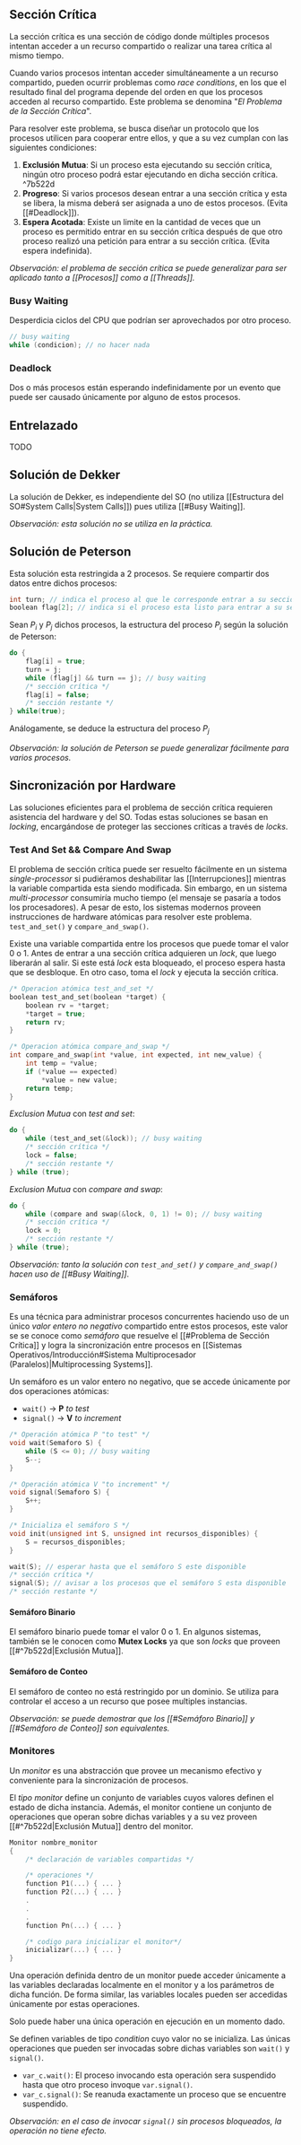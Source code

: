 ## Sección Crítica
La sección crítica es una sección de código donde múltiples procesos intentan acceder a un recurso compartido o realizar una tarea crítica al mismo tiempo.

Cuando varios procesos intentan acceder simultáneamente a un recurso compartido, pueden ocurrir problemas como *race conditions*, en los que el resultado final del programa depende del orden en que los procesos acceden al recurso compartido. Este problema se denomina "*El Problema de la Sección Crítica*".

Para resolver este problema, se busca diseñar un protocolo que los procesos utilicen para cooperar entre ellos, y que a su vez cumplan con las siguientes condiciones:
1. **Exclusión Mutua**: Si un proceso esta ejecutando su sección crítica, ningún otro proceso podrá estar ejecutando en dicha sección crítica. ^7b522d
2. **Progreso**: Si varios procesos desean entrar a una sección crítica y esta se libera, la misma deberá ser asignada a uno de estos procesos. (Evita [[#Deadlock]]).
3. **Espera Acotada**: Existe un limite en la cantidad de veces que un proceso es permitido entrar en su sección crítica después de que otro proceso realizó una petición para entrar a su sección crítica. (Evita espera indefinida).

*Observación: el problema de sección crítica se puede generalizar para ser aplicado tanto a [[Procesos]] como a [[Threads]].*

### Busy Waiting
Desperdicia ciclos del CPU que podrían ser aprovechados por otro proceso.
```c
// busy waiting
while (condicion); // no hacer nada
```

### Deadlock
Dos o más procesos están esperando indefinidamente por un evento que puede ser causado únicamente por alguno de estos procesos.

## Entrelazado
TODO

## Solución de Dekker
La solución de Dekker, es independiente del SO (no utiliza [[Estructura del SO#System Calls|System Calls]]) pues utiliza [[#Busy Waiting]].

*Observación: esta solución no se utiliza en la práctica.*

## Solución de Peterson
Esta solución esta restringida a 2 procesos. Se requiere compartir dos datos entre dichos procesos:
```c
int turn; // indica el proceso al que le corresponde entrar a su sección crítica.
boolean flag[2]; // indica si el proceso esta listo para entrar a su sección crítica.
```

Sean $P_i$ y $P_j$ dichos procesos, la estructura del proceso $P_i$ según la solución de Peterson:
```c
do {
	flag[i] = true; 
	turn = j;
	while (flag[j] && turn == j); // busy waiting
	/* sección crítica */
	flag[i] = false;
	/* sección restante */
} while(true);
```
Análogamente, se deduce la estructura del proceso $P_j$

*Observación: la solución de Peterson se puede generalizar fácilmente para varios procesos.*

## Sincronización por Hardware
Las soluciones eficientes para el problema de sección crítica requieren asistencia del hardware y del SO.
Todas estas soluciones se basan en *locking*, encargándose de proteger las secciones críticas a través de *locks*.

### Test And Set && Compare And Swap
El problema de sección crítica puede ser resuelto fácilmente en un sistema *single-processor* si pudiéramos deshabilitar las [[Interrupciones]] mientras la variable compartida esta siendo modificada. Sin embargo, en un sistema *multi-processor* consumiría mucho tiempo (el mensaje se pasaría a todos los procesadores).
A pesar de esto, los sistemas modernos proveen instrucciones de hardware atómicas para resolver este problema. `test_and_set()` y `compare_and_swap()`.

Existe una variable compartida entre los procesos que puede tomar el valor 0 o 1. Antes de entrar a una sección crítica adquieren un *lock*, que luego liberarán al salir. Si este está *lock* esta bloqueado, el proceso espera hasta que se desbloque. En otro caso, toma el *lock* y ejecuta la sección crítica.

```c
/* Operacion atómica test_and_set */
boolean test_and_set(boolean *target) {
	boolean rv = *target;
	*target = true;
	return rv;
}

/* Operacion atómica compare_and_swap */
int compare_and_swap(int *value, int expected, int new_value) {
	int temp = *value;
	if (*value == expected)
		*value = new value;
	return temp;
}
```

*Exclusion Mutua* con *test and set*:
```c
do {
	while (test_and_set(&lock)); // busy waiting
	/* sección crítica */
	lock = false;
	/* sección restante */
} while (true);
```

*Exclusion Mutua* con *compare and swap*:
```c
do {
	while (compare and swap(&lock, 0, 1) != 0); // busy waiting
	/* sección crítica */
	lock = 0;
	/* sección restante */
} while (true);
```

*Observación: tanto la solución con `test_and_set()` y `compare_and_swap()` hacen uso de [[#Busy Waiting]]*.

### Semáforos
Es una técnica para administrar procesos concurrentes haciendo uso de un único *valor entero no negativo* compartido entre estos procesos, este valor se se conoce como *semáforo* que resuelve el [[#Problema de Sección Crítica]] y logra la sincronización entre procesos en [[Sistemas Operativos/Introducción#Sistema Multiprocesador (Paralelos)|Multiprocessing Systems]].

Un semáforo es un valor entero no negativo, que se accede únicamente por dos operaciones atómicas:
- `wait()` $\rightarrow$ **P** *to test*
- `signal()` $\rightarrow$ **V** *to increment*

```c
/* Operación atómica P "to test" */
void wait(Semaforo S) {
	while (S <= 0); // busy waiting
	S--;
}

/* Operación atómica V "to increment" */
void signal(Semaforo S) {
	S++;
}

/* Inicializa el semáforo S */
void init(unsigned int S, unsigned int recursos_disponibles) {
	S = recursos_disponibles;
}
```

```c
wait(S); // esperar hasta que el semáforo S este disponible
/* sección crítica */
signal(S); // avisar a los procesos que el semáforo S esta disponible
/* sección restante */
```

#### Semáforo Binario
El semáforo binario puede tomar el valor 0 o 1. En algunos sistemas, también se le conocen como **Mutex Locks** ya que son *locks* que proveen [[#^7b522d|Exclusión Mutua]].

#### Semáforo de Conteo
El semáforo de conteo no está restringido por un dominio. Se utiliza para controlar el acceso a un recurso que posee multiples instancias.

*Observación: se puede demostrar que los [[#Semáforo Binario]] y [[#Semáforo de Conteo]] son equivalentes.*

### Monitores
Un *monitor* es una abstracción que provee un mecanismo efectivo y conveniente para la sincronización de procesos. 

El *tipo monitor* define un conjunto de variables cuyos valores definen el estado de dicha instancia. Además, el monitor contiene un conjunto de operaciones que operan sobre dichas variables y a su vez proveen [[#^7b522d|Exclusión Mutua]] dentro del monitor.

```c
Monitor nombre_monitor
{
	/* declaración de variables compartidas */

	/* operaciones */
	function P1(...) { ... }
	function P2(...) { ... }
	.
	.
	.
	function Pn(...) { ... }

	/* codigo para inicializar el monitor*/
	inicializar(...) { ... }
}
```

Una operación definida dentro de un monitor puede acceder únicamente a las variables declaradas localmente en el monitor y a los parámetros de dicha función. De forma similar, las variables locales pueden ser accedidas únicamente por estas operaciones.

Solo puede haber una única operación en ejecución en un momento dado.

Se definen variables de tipo *condition* cuyo valor no se inicializa. Las únicas operaciones que pueden ser invocadas sobre dichas variables son `wait()` y `signal()`.
- `var_c.wait()`: El proceso invocando esta operación sera suspendido hasta que otro proceso invoque `var.signal()`.
- `var_c.signal()`: Se reanuda exactamente un proceso que se encuentre suspendido.

*Observación: en el caso de invocar `signal()` sin procesos bloqueados, la operación no tiene efecto.*